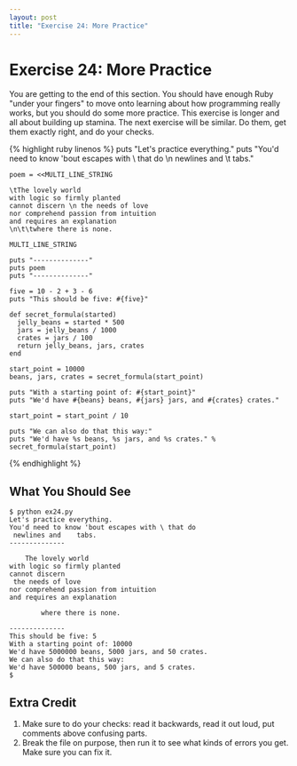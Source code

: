 ```yaml
---
layout: post
title: "Exercise 24: More Practice"
---
```

# Exercise 24: More Practice

You are getting to the end of this section. You should have enough Ruby "under your fingers" to move onto learning about how programming really works, but you should do some more practice. This exercise is longer and all about building up stamina. The next exercise will be similar. Do them, get them exactly right, and do your checks.

{% highlight ruby linenos %}
    puts "Let's practice everything."
    puts "You\'d need to know \'bout escapes with \\ that do \n newlines and \t tabs."
    
    poem = <<MULTI_LINE_STRING
    
    \tThe lovely world
    with logic so firmly planted
    cannot discern \n the needs of love
    nor comprehend passion from intuition
    and requires an explanation
    \n\t\twhere there is none.
    
    MULTI_LINE_STRING
    
    puts "--------------"
    puts poem
    puts "--------------"
    
    five = 10 - 2 + 3 - 6
    puts "This should be five: #{five}"
    
    def secret_formula(started)
      jelly_beans = started * 500
      jars = jelly_beans / 1000
      crates = jars / 100
      return jelly_beans, jars, crates
    end
    
    start_point = 10000
    beans, jars, crates = secret_formula(start_point)
    
    puts "With a starting point of: #{start_point}"
    puts "We'd have #{beans} beans, #{jars} jars, and #{crates} crates."
    
    start_point = start_point / 10
    
    puts "We can also do that this way:"
    puts "We'd have %s beans, %s jars, and %s crates." % secret_formula(start_point)
{% endhighlight %}

## What You Should See

    $ python ex24.py
    Let's practice everything.
    You'd need to know 'bout escapes with \ that do 
     newlines and 	 tabs.
    --------------
    
    	The lovely world
    with logic so firmly planted
    cannot discern 
     the needs of love
    nor comprehend passion from intuition
    and requires an explanation
    
    		where there is none.
    
    --------------
    This should be five: 5
    With a starting point of: 10000
    We'd have 5000000 beans, 5000 jars, and 50 crates.
    We can also do that this way:
    We'd have 500000 beans, 500 jars, and 5 crates.
    $

## Extra Credit

1. Make sure to do your checks: read it backwards, read it out loud, put comments above confusing parts.
2. Break the file on purpose, then run it to see what kinds of errors you get. Make sure you can fix it.
